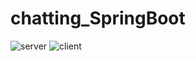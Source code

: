 # chatting_SpringBoot

![server](https://github.com/Kiran571/chatting_SpringBoot/assets/66951707/1af09271-6562-4204-a7d3-13ba1af27631)
![client](https://github.com/Kiran571/chatting_SpringBoot/assets/66951707/15a1f3fd-e15c-453e-9736-d8a951dffd31)
